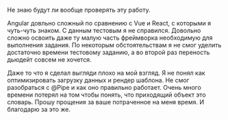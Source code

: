 Не знаю будут ли вообще проверять эту работу.

Angular довльно сложный по сравнению с Vue и React, с которыми я чуть-чуть знаком. С данным тестовым я не справился. Довольно сложно освоить даже ту малую часть фреймворка необходимую для выполнения задания. По некоторым обстоятельствам я не смог уделить достаточно времени тестовому заданию, а во второй раз переность дьюдейт совсем не хочется.

Даже то что я сделал выгляди плохо на мой взгляд. Я не понял как оптимизировать загрузку данных и рендер шаблона.
Не смог разобраться с @Pipe и как оно правильно работает.
Очень много времени потерял на том чтобы понять, что приходящий объект это словарь.
Прошу прощения за ваше потраченное на меня время. И благодарю за это же.
